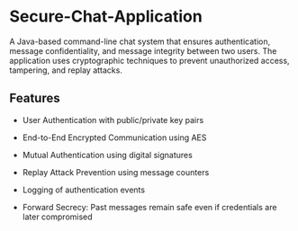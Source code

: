 # Secure-Chat-Application

A Java-based command-line chat system that ensures authentication, message confidentiality, and message integrity between two users. The application uses cryptographic techniques to prevent unauthorized access, tampering, and replay attacks.

## Features
- User Authentication with public/private key pairs

- End-to-End Encrypted Communication using AES

- Mutual Authentication using digital signatures

- Replay Attack Prevention using message counters

- Logging of authentication events

- Forward Secrecy: Past messages remain safe even if credentials are later compromised


<!-- telnet 127.0.0.1 5000 -->
<!-- del *.class
javac -cp ".;lib/bcprov-jdk18on-1.81.jar" *.java
java -cp ".;lib/bcprov-jdk18on-1.81.jar" server  -->
